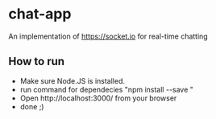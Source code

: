 # chat-app
An implementation of https://socket.io for real-time chatting

## How to run 
- Make sure Node.JS is installed.
- run command for dependecies "npm install --save "
- Open http://localhost:3000/ from your browser
- done ;)
